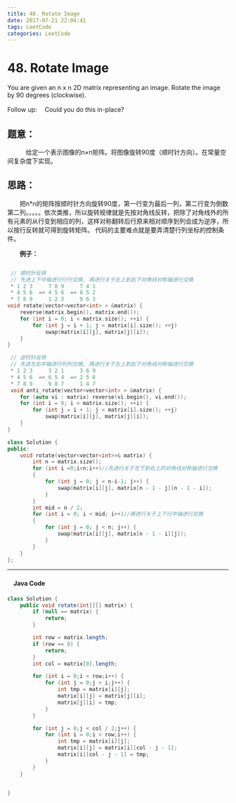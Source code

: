 ```yaml
---
title: 48. Rotate Image
date: 2017-07-21 22:04:41
tags: LeetCode
categories: LeetCode
---
```


# 48. Rotate Image

You are given an n x n 2D matrix representing an image.
Rotate the image by 90 degrees (clockwise).

Follow up:
　Could you do this in-place?

<!--more-->

## 题意：

　　　给定一个表示图像的n×n矩阵。将图像旋转90度（顺时针方向）。在常量空间复杂度下实现。

## 思路：

　　把n*n的矩阵按顺时针方向旋转90度，第一行变为最后一列，第二行变为倒数第二列。。。。。依次类推，所以旋转规律就是先按对角线反转，把除了对角线外的所有元素的从行变到相应的列，这样对称翻转后行原来相对顺序到列会成为逆序，所以按行反转就可得到旋转矩阵。  代码的主要难点就是要弄清楚行列坐标的控制条件。

　　**例子：**

```c++

 // 顺时针反转
 // 先进上下中轴进行行行交换, 再进行关于左上到右下对角线对称轴进行交换
 * 1 2 3     7 8 9     7 4 1
 * 4 5 6  => 4 5 6  => 8 5 2
 * 7 8 9     1 2 3     9 6 3
void rotate(vector<vector<int> > &matrix) {
    reverse(matrix.begin(), matrix.end());
    for (int i = 0; i < matrix.size(); ++i) {
        for (int j = i + 1; j < matrix[i].size(); ++j)
            swap(matrix[i][j], matrix[j][i]);
    }
}

 // 逆时针反转
 // 先进左右中轴进行列列交换, 再进行关于左上到右下对角线对称轴进行交换
 * 1 2 3     3 2 1     3 6 9
 * 4 5 6  => 6 5 4  => 2 5 8
 * 7 8 9     9 8 7     1 4 7
 void anti_rotate(vector<vector<int> > &matrix) {
    for (auto vi : matrix) reverse(vi.begin(), vi.end());
    for (int i = 0; i < matrix.size(); ++i) {
        for (int j = i + 1; j < matrix[i].size(); ++j)
            swap(matrix[i][j], matrix[j][i]);
    }
}
```

```c++
class Solution {
public:
	void rotate(vector<vector<int>>& matrix) {
		int n = matrix.size();
		for (int i =0;i<n;i++)//先进行关于左下到右上的对角线对称轴进行交换
		{
			for (int j = 0; j < n-i-1; j++) {
				swap(matrix[i][j], matrix[n - 1 - j][n - 1 - i]);
			}
		}
		int mid = n / 2;
		for (int i = 0; i < mid; i++)//再进行关于上下行中轴进行交换
		{
			for (int j = 0; j < n; j++) {
				swap(matrix[i][j], matrix[n - 1 - i][j]);
			}
		}
	}
};

```

---------------------------------------------------
#### 　Java Code
```Java
class Solution {
    public void rotate(int[][] matrix) {
        if (null == matrix) {
            return;
        }

        int row = matrix.length;
        if (row == 0) {
            return;
        }
        int col = matrix[0].length;

        for (int i = 0;i < row;i++) {
            for (int j = 0;j < i;j++) {
                int tmp = matrix[i][j];
                matrix[i][j] = matrix[j][i];
                matrix[j][i] = tmp;
            }
        }

        for (int j = 0;j < col / 2;j++) {
            for (int i = 0;i < row;i++) {
                int tmp = matrix[i][j];
                matrix[i][j] = matrix[i][col - j - 1];
                matrix[i][col - j - 1] = tmp;
            }
        }
    }


}
```
